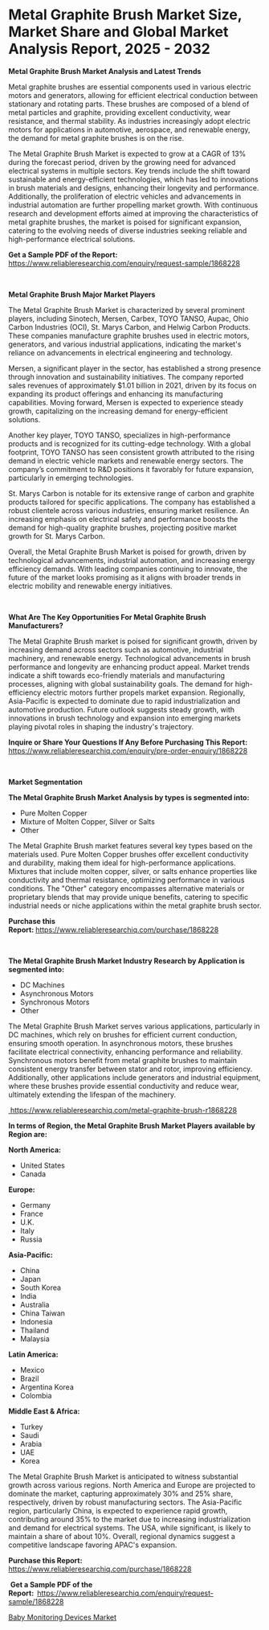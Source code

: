 <p><h1>Metal Graphite Brush Market Size, Market Share and Global Market Analysis Report, 2025 - 2032</h1></p><p><strong>Metal Graphite Brush Market Analysis and Latest Trends</strong></p>
<p><p>Metal graphite brushes are essential components used in various electric motors and generators, allowing for efficient electrical conduction between stationary and rotating parts. These brushes are composed of a blend of metal particles and graphite, providing excellent conductivity, wear resistance, and thermal stability. As industries increasingly adopt electric motors for applications in automotive, aerospace, and renewable energy, the demand for metal graphite brushes is on the rise.</p><p>The Metal Graphite Brush Market is expected to grow at a CAGR of 13% during the forecast period, driven by the growing need for advanced electrical systems in multiple sectors. Key trends include the shift toward sustainable and energy-efficient technologies, which has led to innovations in brush materials and designs, enhancing their longevity and performance. Additionally, the proliferation of electric vehicles and advancements in industrial automation are further propelling market growth. With continuous research and development efforts aimed at improving the characteristics of metal graphite brushes, the market is poised for significant expansion, catering to the evolving needs of diverse industries seeking reliable and high-performance electrical solutions.</p></p>
<p><strong>Get a Sample PDF of the Report:&nbsp;</strong> <a href="https://www.reliableresearchiq.com/enquiry/request-sample/1868228?utm_campaign=2101&utm_medium=2&utm_source=Github&utm_content=ia&utm_term=13022025&utm_id=metal-graphite-brush">https://www.reliableresearchiq.com/enquiry/request-sample/1868228</a></p>
<p>&nbsp;</p>
<p><strong>Metal Graphite Brush Major Market Players</strong></p>
<p><p>The Metal Graphite Brush Market is characterized by several prominent players, including Sinotech, Mersen, Carbex, TOYO TANSO, Aupac, Ohio Carbon Industries (OCI), St. Marys Carbon, and Helwig Carbon Products. These companies manufacture graphite brushes used in electric motors, generators, and various industrial applications, indicating the market's reliance on advancements in electrical engineering and technology.</p><p>Mersen, a significant player in the sector, has established a strong presence through innovation and sustainability initiatives. The company reported sales revenues of approximately $1.01 billion in 2021, driven by its focus on expanding its product offerings and enhancing its manufacturing capabilities. Moving forward, Mersen is expected to experience steady growth, capitalizing on the increasing demand for energy-efficient solutions.</p><p>Another key player, TOYO TANSO, specializes in high-performance products and is recognized for its cutting-edge technology. With a global footprint, TOYO TANSO has seen consistent growth attributed to the rising demand in electric vehicle markets and renewable energy sectors. The company’s commitment to R&D positions it favorably for future expansion, particularly in emerging technologies.</p><p>St. Marys Carbon is notable for its extensive range of carbon and graphite products tailored for specific applications. The company has established a robust clientele across various industries, ensuring market resilience. An increasing emphasis on electrical safety and performance boosts the demand for high-quality graphite brushes, projecting positive market growth for St. Marys Carbon.</p><p>Overall, the Metal Graphite Brush Market is poised for growth, driven by technological advancements, industrial automation, and increasing energy efficiency demands. With leading companies continuing to innovate, the future of the market looks promising as it aligns with broader trends in electric mobility and renewable energy initiatives.</p></p>
<p>&nbsp;</p>
<p><strong>What Are The Key Opportunities For Metal Graphite Brush Manufacturers?</strong></p>
<p><p>The Metal Graphite Brush market is poised for significant growth, driven by increasing demand across sectors such as automotive, industrial machinery, and renewable energy. Technological advancements in brush performance and longevity are enhancing product appeal. Market trends indicate a shift towards eco-friendly materials and manufacturing processes, aligning with global sustainability goals. The demand for high-efficiency electric motors further propels market expansion. Regionally, Asia-Pacific is expected to dominate due to rapid industrialization and automotive production. Future outlook suggests steady growth, with innovations in brush technology and expansion into emerging markets playing pivotal roles in shaping the industry's trajectory.</p></p>
<p><strong>Inquire or Share Your Questions If Any Before Purchasing This Report:</strong> <a href="https://www.reliableresearchiq.com/enquiry/pre-order-enquiry/1868228?utm_campaign=2101&utm_medium=2&utm_source=Github&utm_content=ia&utm_term=13022025&utm_id=metal-graphite-brush">https://www.reliableresearchiq.com/enquiry/pre-order-enquiry/1868228</a></p>
<p>&nbsp;</p>
<p><strong>Market Segmentation</strong></p>
<p><strong>The Metal Graphite Brush Market Analysis by types is segmented into:</strong></p>
<p><ul><li>Pure Molten Copper</li><li>Mixture of Molten Copper, Silver or Salts</li><li>Other</li></ul></p>
<p><p>The Metal Graphite Brush market features several key types based on the materials used. Pure Molten Copper brushes offer excellent conductivity and durability, making them ideal for high-performance applications. Mixtures that include molten copper, silver, or salts enhance properties like conductivity and thermal resistance, optimizing performance in various conditions. The "Other" category encompasses alternative materials or proprietary blends that may provide unique benefits, catering to specific industrial needs or niche applications within the metal graphite brush sector.</p></p>
<p><strong>Purchase this Report:&nbsp;</strong><a href="https://www.reliableresearchiq.com/purchase/1868228?utm_campaign=2101&utm_medium=2&utm_source=Github&utm_content=ia&utm_term=13022025&utm_id=metal-graphite-brush">https://www.reliableresearchiq.com/purchase/1868228</a></p>
<p>&nbsp;</p>
<p><strong>The Metal Graphite Brush Market Industry Research by Application is segmented into:</strong></p>
<p><ul><li>DC Machines</li><li>Asynchronous Motors</li><li>Synchronous Motors</li><li>Other</li></ul></p>
<p><p>The Metal Graphite Brush Market serves various applications, particularly in DC machines, which rely on brushes for efficient current conduction, ensuring smooth operation. In asynchronous motors, these brushes facilitate electrical connectivity, enhancing performance and reliability. Synchronous motors benefit from metal graphite brushes to maintain consistent energy transfer between stator and rotor, improving efficiency. Additionally, other applications include generators and industrial equipment, where these brushes provide essential conductivity and reduce wear, ultimately extending the lifespan of the machinery.</p></p>
<p><a href="https://www.reliableresearchiq.com/metal-graphite-brush-r1868228?utm_campaign=2101&utm_medium=2&utm_source=Github&utm_content=ia&utm_term=13022025&utm_id=metal-graphite-brush">&nbsp;https://www.reliableresearchiq.com/metal-graphite-brush-r1868228</a></p>
<p><strong>In terms of Region, the Metal Graphite Brush Market Players available by Region are:</strong></p>
<p>
    <p> <strong> North America: </strong>
        <ul>
            <li>United States</li>
            <li>Canada</li>
        </ul>
        </p> 
    <p> <strong> Europe: </strong>
        <ul>
            <li>Germany</li>
            <li>France</li>
            <li>U.K.</li>
            <li>Italy</li>
            <li>Russia</li>
        </ul>
        </p> 
    <p> <strong> Asia-Pacific: </strong>
        <ul>
            <li>China</li>
            <li>Japan</li>
            <li>South Korea</li>
            <li>India</li>
            <li>Australia</li>
            <li>China Taiwan</li>
            <li>Indonesia</li>
            <li>Thailand</li>
            <li>Malaysia</li>
        </ul>
        </p> 
    <p> <strong> Latin America: </strong>
        <ul>
            <li>Mexico</li>
            <li>Brazil</li>
            <li>Argentina Korea</li>
            <li>Colombia</li>
        </ul>
        </p> 
    <p> <strong> Middle East & Africa: </strong>
        <ul>
            <li>Turkey</li>
            <li>Saudi</li>
            <li>Arabia</li>
            <li>UAE</li>
            <li>Korea</li>
        </ul>
    </p>
    </p>
<p><p>The Metal Graphite Brush Market is anticipated to witness substantial growth across various regions. North America and Europe are projected to dominate the market, capturing approximately 30% and 25% share, respectively, driven by robust manufacturing sectors. The Asia-Pacific region, particularly China, is expected to experience rapid growth, contributing around 35% to the market due to increasing industrialization and demand for electrical systems. The USA, while significant, is likely to maintain a share of about 10%. Overall, regional dynamics suggest a competitive landscape favoring APAC's expansion.</p></p>
<p><strong>Purchase this Report: </strong><a href="https://www.reliableresearchiq.com/purchase/1868228?utm_campaign=2101&utm_medium=2&utm_source=Github&utm_content=ia&utm_term=13022025&utm_id=metal-graphite-brush">https://www.reliableresearchiq.com/purchase/1868228</a></p>
<p>&nbsp;<strong>Get a Sample PDF of the Report:&nbsp;&nbsp;</strong><a href="https://www.reliableresearchiq.com/enquiry/request-sample/1868228?utm_campaign=2101&utm_medium=2&utm_source=Github&utm_content=ia&utm_term=13022025&utm_id=metal-graphite-brush">https://www.reliableresearchiq.com/enquiry/request-sample/1868228</a></p>
<p><strong></strong></p>
<p><p><a href="https://github.com/SanjidaMahmud54/Market-Research-Report-List-1/blob/main/baby-monitoring-devices-market.md?utm_campaign=2101&utm_medium=2&utm_source=Github&utm_content=ia&utm_term=13022025&utm_id=metal-graphite-brush">Baby Monitoring Devices Market</a></p></p>